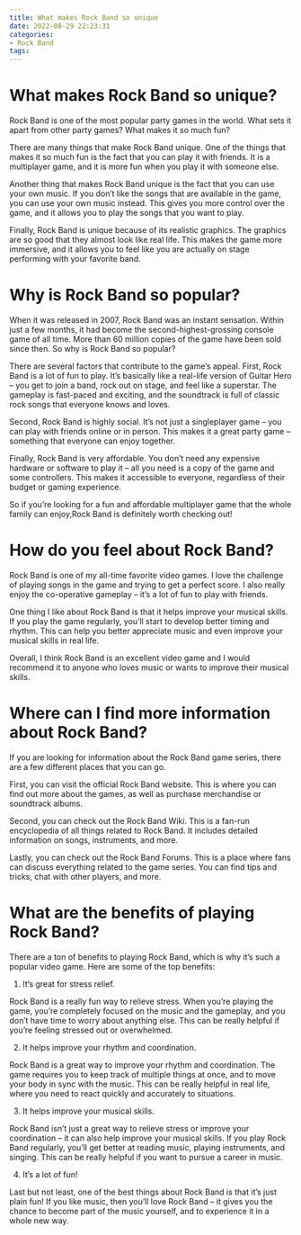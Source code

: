 ```yaml
---
title: What makes Rock Band so unique
date: 2022-08-29 22:23:31
categories:
- Rock Band
tags:
---
```



#  What makes Rock Band so unique?

Rock Band is one of the most popular party games in the world. What sets it apart from other party games? What makes it so much fun?

There are many things that make Rock Band unique. One of the things that makes it so much fun is the fact that you can play it with friends. It is a multiplayer game, and it is more fun when you play it with someone else.

Another thing that makes Rock Band unique is the fact that you can use your own music. If you don’t like the songs that are available in the game, you can use your own music instead. This gives you more control over the game, and it allows you to play the songs that you want to play.

Finally, Rock Band is unique because of its realistic graphics. The graphics are so good that they almost look like real life. This makes the game more immersive, and it allows you to feel like you are actually on stage performing with your favorite band.

#  Why is Rock Band so popular?

When it was released in 2007, Rock Band was an instant sensation. Within just a few months, it had become the second-highest-grossing console game of all time. More than 60 million copies of the game have been sold since then. So why is Rock Band so popular?

There are several factors that contribute to the game’s appeal. First, Rock Band is a lot of fun to play. It’s basically like a real-life version of Guitar Hero – you get to join a band, rock out on stage, and feel like a superstar. The gameplay is fast-paced and exciting, and the soundtrack is full of classic rock songs that everyone knows and loves.

Second, Rock Band is highly social. It’s not just a singleplayer game – you can play with friends online or in person. This makes it a great party game – something that everyone can enjoy together.

Finally, Rock Band is very affordable. You don’t need any expensive hardware or software to play it – all you need is a copy of the game and some controllers. This makes it accessible to everyone, regardless of their budget or gaming experience.

So if you’re looking for a fun and affordable multiplayer game that the whole family can enjoy,Rock Band is definitely worth checking out!

#  How do you feel about Rock Band?

Rock Band is one of my all-time favorite video games. I love the challenge of playing songs in the game and trying to get a perfect score. I also really enjoy the co-operative gameplay – it’s a lot of fun to play with friends.

One thing I like about Rock Band is that it helps improve your musical skills. If you play the game regularly, you’ll start to develop better timing and rhythm. This can help you better appreciate music and even improve your musical skills in real life.

Overall, I think Rock Band is an excellent video game and I would recommend it to anyone who loves music or wants to improve their musical skills.

#  Where can I find more information about Rock Band?

If you are looking for information about the Rock Band game series, there are a few different places that you can go.

First, you can visit the official Rock Band website. This is where you can find out more about the games, as well as purchase merchandise or soundtrack albums.

Second, you can check out the Rock Band Wiki. This is a fan-run encyclopedia of all things related to Rock Band. It includes detailed information on songs, instruments, and more.

Lastly, you can check out the Rock Band Forums. This is a place where fans can discuss everything related to the game series. You can find tips and tricks, chat with other players, and more.

#  What are the benefits of playing Rock Band?

There are a ton of benefits to playing Rock Band, which is why it’s such a popular video game. Here are some of the top benefits:

1. It’s great for stress relief.

Rock Band is a really fun way to relieve stress. When you’re playing the game, you’re completely focused on the music and the gameplay, and you don’t have time to worry about anything else. This can be really helpful if you’re feeling stressed out or overwhelmed.

2. It helps improve your rhythm and coordination.

Rock Band is a great way to improve your rhythm and coordination. The game requires you to keep track of multiple things at once, and to move your body in sync with the music. This can be really helpful in real life, where you need to react quickly and accurately to situations.

3. It helps improve your musical skills.

Rock Band isn’t just a great way to relieve stress or improve your coordination – it can also help improve your musical skills. If you play Rock Band regularly, you’ll get better at reading music, playing instruments, and singing. This can be really helpful if you want to pursue a career in music.

4. It’s a lot of fun!

Last but not least, one of the best things about Rock Band is that it’s just plain fun! If you like music, then you’ll love Rock Band – it gives you the chance to become part of the music yourself, and to experience it in a whole new way.